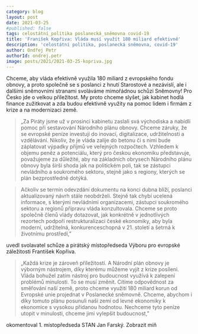 ```yaml
---
category: blog
layout: post
date: 2021-03-25
#published: false
tags: celostátní_politika poslanecká_sněmovna covid-19
title: 'Franišek Kopřiva: Vláda musí využít 180 miliard efektivně'
description: 'celostátní politika, poslanecká sněmovna, covid-19'
author: Ondřej Petr
authorId: ondrej.petr
image: posts/2021/2021-03-25-kopriva.jpg
---
```


Chceme, aby vláda efektivně využila 180 miliard z evropského fondu obnovy, a proto společně se s poslanci z hnutí Starostové a nezávislí, ale i dalšími sněmovními stranami svoláváme mimořádnou schůzi Sněmovny! Pro Česko jde o velkou příležitost. My proto chceme slyšet, jak kabinet hodlá finance zužitkovat a zda budou efektivně využity na pomoc lidem i firmám z krize a na modernizaci země.

> „Za Piráty jsme už v prosinci kabinetu zaslali svá východiska a nabídli pomoc při sestavování Národního plánu obnovy. Chceme záruky, že se evropské peníze investují do inovací, 
digitalizace, udržitelnosti a vzdělávání. Nikoliv, že je vláda zalije do betonu či s nimi bude záplatovat výpadky příjmů ve veřejných rozpočtech. Vzhledem k objemu peněz 
a potenciálu, který pro českou ekonomiku představuje, považujeme za důležité, aby na základních obrysech Národního plánu obnovy byla širší shoda jak na politickém poli, 
tak se zástupci nevládního a soukromého sektoru, stejně jako s regiony, kterých se plán bezprostředně dotýká. 

> Ačkoliv se termín odevzdání dokumentu na konci dubna blíží, 
poslanci aktualizovaný návrh stále neobdrželi. Stejně tak chybí ucelená informace, s kterými nevládními organizacemi, zástupci soukromého sektoru a regionů přípravu vláda 
konzultovala. Chceme se proto společně členů vlády dotazovat, jak konkrétně v jednotlivých rezortech podpoří restrukturalizaci české ekonomiky, aby byla moderní, udržitelná, 
konkurenceschopná v 21. století a šetrná k životnímu prostředí,” 
 
uvedl svolavatel schůze a pirátský místopředseda Výboru pro evropské záležitosti František Kopřiva.

> „Každá krize je zároveň příležitostí. A Národní plán obnovy je výborným nástrojem, díky kterému můžeme vyjít z krize posíleni. Vláda bohužel zatím nástroj pro budoucnost využívá 
k zalepení problémů minulosti. To se musí změnit. Cítíme odpovědnost za směřování naší země, proto chceme využití 180 miliard korun od Evropské unie projednat v Poslanecké 
sněmovně. Chceme, abychom i díky tomuto plánu posunuli naši zemi od levné ekonomiky k ekonomice s vysokou přidanou hodnotou. Nechceme tyto peníze utopit v minulosti, chceme 
jimi vylepšit budoucnost,” 

okomentoval 1. místopředseda STAN Jan Farský. Zobrazit míň
